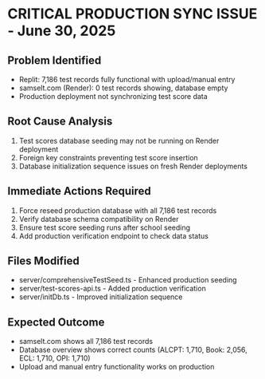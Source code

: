 # CRITICAL PRODUCTION SYNC ISSUE - June 30, 2025

## Problem Identified
- Replit: 7,186 test records fully functional with upload/manual entry
- samselt.com (Render): 0 test records showing, database empty
- Production deployment not synchronizing test score data

## Root Cause Analysis
1. Test scores database seeding may not be running on Render deployment
2. Foreign key constraints preventing test score insertion
3. Database initialization sequence issues on fresh Render deployments

## Immediate Actions Required
1. Force reseed production database with all 7,186 test records
2. Verify database schema compatibility on Render
3. Ensure test score seeding runs after school seeding
4. Add production verification endpoint to check data status

## Files Modified
- server/comprehensiveTestSeed.ts - Enhanced production seeding
- server/test-scores-api.ts - Added production verification
- server/initDb.ts - Improved initialization sequence

## Expected Outcome
- samselt.com shows all 7,186 test records
- Database overview shows correct counts (ALCPT: 1,710, Book: 2,056, ECL: 1,710, OPI: 1,710)
- Upload and manual entry functionality works on production